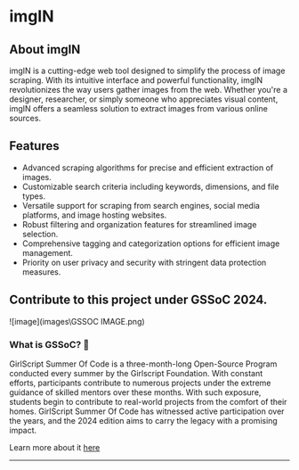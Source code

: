 # imgIN


<h2>About imgIN</h2>
      <p>imgIN is a cutting-edge web tool designed to simplify the process of image scraping. With its intuitive interface and powerful functionality, imgIN revolutionizes the way users gather images from the web. Whether you're a designer, researcher, or simply someone who appreciates visual content, imgIN offers a seamless solution to extract images from various online sources.</p>
    </section>
    <section>
      <h2>Features</h2>
      <ul>
        <li>Advanced scraping algorithms for precise and efficient extraction of images.</li>
        <li>Customizable search criteria including keywords, dimensions, and file types.</li>
        <li>Versatile support for scraping from search engines, social media platforms, and image hosting websites.</li>
        <li>Robust filtering and organization features for streamlined image selection.</li>
        <li>Comprehensive tagging and categorization options for efficient image management.</li>
        <li>Priority on user privacy and security with stringent data protection measures.</li>
      </ul>
    </section>
    <section>

## Contribute to this project under GSSoC 2024.
![image](images\GSSOC IMAGE.png)


### What is GSSoC? 🤔 

GirlScript Summer Of Code is a three-month-long Open-Source Program conducted every summer by the Girlscript Foundation. With constant efforts, participants contribute to numerous projects under the extreme guidance of skilled mentors over these months. With such exposure, students begin to contribute to real-world projects from the comfort of their homes. GirlScript Summer Of Code has witnessed active participation over the years, and the 2024 edition aims to carry the legacy with a promising impact.

  Learn more about it [here](https://gssoc.girlscript.tech/)
  
----

